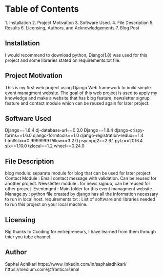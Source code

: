 <h1>Table of Contents</h1>
1. Installation
2. Project Motivation
3. Software Used.
4. File Description
5. Results
6. Licensing, Authors, and Acknowledgements
7. Blog Post

<h2>Installation</h2>
I would recommend to download python, Django(1.8) was used for this project and some libraries stated on requirements.txt file.

<h2>Project Motivation</h2>
This is my first web project using Django Web framework to build simple event managment website. The goal of this web project is used to apply my knowledge and make a website that has blog feature, newsletter signup feature and contact module which can be reused again for later project.

<h2>Software Used</h2>
Django==1.8.4
dj-database-url==0.3.0
Django==1.8.4
django-crispy-forms==1.6.0
django-formtools==1.0
django-registration-redux==1.4
html5lib==0.9999999
Pillow==3.2.0
psycopg2==2.6.1
pytz==2016.4
six==1.10.0
tzlocal==1.2
wheel==0.24.0

<h2>File Description</h2>
blog module: separate module for blog that can be used for later project
Contact Module : Email contact message with validation. Can be reused for another project.
Newsletter module : for news signup, can be reused for other project.
Eventmgmt : Main folder for this event managment website.
Manage.py : python file created by django has all the information necessary to run in local host.
requirements.txt : List of software and libraries needed to run this project on your local machine.


<h2>Licensing</h2>
Big thanks to Ccoding for entrepreneurs, I have learned from them through thier you tube channel.

<h2>Author</h2>
Saphal Adhikari
https://www.linkedin.com/in/saphaladhikari/
https://medium.com/@franticarsenal

